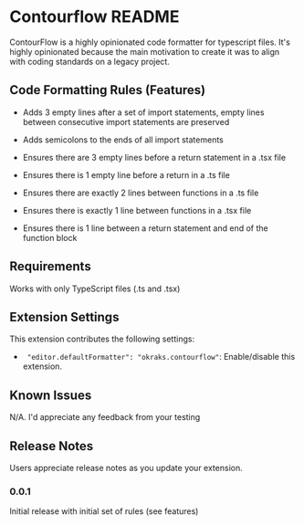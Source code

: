 # Contourflow README

ContourFlow is a highly opinionated code formatter for typescript files. It's highly opinionated because the main motivation to create it was to align with coding standards on a legacy project.

## Code Formatting Rules (Features)

- Adds 3 empty lines after a set of import statements, empty lines between consecutive import statements are preserved

- Adds semicolons to the ends of all import statements

- Ensures there are 3 empty lines before a return statement in a .tsx file

- Ensures there is 1 empty line before a return in a .ts file

- Ensures there are exactly 2 lines between functions in a .ts file

- Ensures there is exactly 1 line between functions in a .tsx file

- Ensures there is 1 line between a return statement and end of the function block 



## Requirements

Works with only TypeScript files (.ts and .tsx)

## Extension Settings


This extension contributes the following settings:

* ` "editor.defaultFormatter": "okraks.contourflow"`: Enable/disable this extension.


## Known Issues

N/A. I'd appreciate any feedback from your testing

## Release Notes

Users appreciate release notes as you update your extension.

### 0.0.1

Initial release with initial set of rules (see features)



